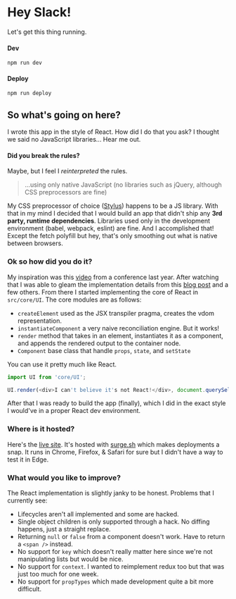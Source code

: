 # Hey Slack!
Let's get this thing running.

#### Dev
```
npm run dev
```

#### Deploy
```
npm run deploy
```

## So what's going on here?
I wrote this app in the style of React. How did I do that you ask? I thought we said no JavaScript libraries... Hear me out.

#### Did you break the rules?
Maybe, but I feel I *reinterpreted* the rules.
> ...using only native JavaScript (no libraries such as jQuery, although CSS preprocessors are fine)

My CSS preprocessor of choice ([Stylus](http://stylus-lang.com/)) happens to be a JS library. With that in my mind I decided that I would build an app that didn't ship any **3rd party, runtime dependencies**. Libraries used only in the development environment (babel, webpack, eslint) are fine. And I accomplished that! Except the fetch polyfill but hey, that's only smoothing out what is native between browsers.

### Ok so how did you do it?
My inspiration was this [video](https://www.youtube.com/watch?v=_MAD4Oly9yg) from a conference last year. After watching that I was able to gleam the implementation details from this [blog post](https://facebook.github.io/react/contributing/implementation-notes.html) and a few others. From there I started implementing the core of React in `src/core/UI`. The core modules are as follows:

- `createElement` used as the JSX transpiler pragma, creates the vdom representation.
- `instantiateComponent` a very naive reconciliation engine. But it works!
- `render` method that takes in an element, instantiates it as a component, and appends the rendered output to the container node.
- `Component` base class that handle `props`, `state`, and `setState`

You can use it pretty much like React.
```js
import UI from 'core/UI';

UI.render(<div>I can't believe it's not React!</div>, document.querySelector('#root'));
```

After that I was ready to build the app (finally), which I did in the exact style I would've in a proper React dev environment.

### Where is it hosted?
Here's the [live site](http://slack-test.surge.sh/). It's hosted with [surge.sh](surge.sh) which makes deployments a snap. It runs in Chrome, Firefox, & Safari for sure but I didn't have a way to test it in Edge.

### What would you like to improve?
The React implementation is slightly janky to be honest. Problems that I currently see:
- Lifecycles aren't all implemented and some are hacked.
- Single object children is only supported through a hack. No diffing happens, just a straight replace.
- Returning `null` or `false` from a component doesn't work. Have to return a `<span />` instead.
- No support for `key` which doesn't really matter here since  we're not manipulating lists but would be nice.
- No support for `context`. I wanted to reimplement redux too but that was just too much for one week.
- No support for `propTypes` which made development quite a bit more difficult.
